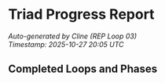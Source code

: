# Triad Progress Report

_Auto-generated by Cline (REP Loop 03)_  
_Timestamp: 2025-10-27 20:05 UTC_

## Completed Loops and Phases
